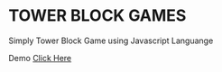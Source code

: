 # TOWER BLOCK GAMES
Simply Tower Block Game using Javascript Languange

Demo [Click Here](https://blockgames.aupax.repl.co)
